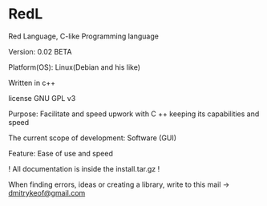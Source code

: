 # RedL
Red Language, C-like Programming language

Version: 0.02 BETA

Platform(OS): Linux(Debian and his like)

Written in c++

license GNU GPL v3






Purpose: Facilitate and speed upwork with C ++ keeping its capabilities and speed




The current scope of development: Software (GUI)




Feature: Ease of use and speed


! All documentation is inside the install.tar.gz !

When finding errors, ideas or creating a library, write to this mail -> dmitrykeof@gmail.com
